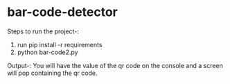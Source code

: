 # bar-code-detector
Steps to run the project-:
1) run pip install -r requirements
2) python bar-code2.py

Output-: You will have the value of the qr code on the console and a screen will pop containing the qr code.
